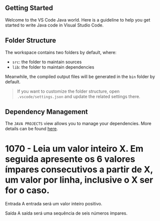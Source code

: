 ## Getting Started

Welcome to the VS Code Java world. Here is a guideline to help you get started to write Java code in Visual Studio Code.

## Folder Structure

The workspace contains two folders by default, where:

- `src`: the folder to maintain sources
- `lib`: the folder to maintain dependencies

Meanwhile, the compiled output files will be generated in the `bin` folder by default.

> If you want to customize the folder structure, open `.vscode/settings.json` and update the related settings there.

## Dependency Management

The `JAVA PROJECTS` view allows you to manage your dependencies. More details can be found [here](https://github.com/microsoft/vscode-java-dependency#manage-dependencies).

# 1070 - Leia um valor inteiro X. Em seguida apresente os 6 valores ímpares consecutivos a partir de X, um valor por linha, inclusive o X ser for o caso.

Entrada
A entrada será um valor inteiro positivo.

Saída
A saída será uma sequência de seis números ímpares.